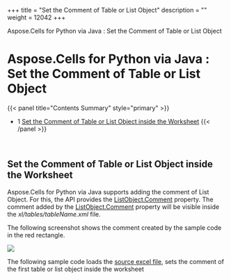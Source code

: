 +++
title = "Set the Comment of Table or List Object" 
description = "" 
weight = 12042 
+++

Aspose.Cells for Python via Java : Set the Comment of Table or List Object  

# Aspose.Cells for Python via Java : Set the Comment of Table or List Object


{{< panel title="Contents Summary" style="primary" >}}
*   1 [Set the Comment of Table or List Object inside the Worksheet](#SettheCommentofTableorListObject-SettheCommentofTableorListObjectinsidetheWorksheet)
{{< /panel >}}
 

 

## Set the Comment of Table or List Object inside the Worksheet

Aspose.Cells for Python via Java supports adding the comment of List Object. For this, the API provides the [ListObject.Comment](https://apireference.aspose.com/cells/python/asposecells.api/listobject#Comment) property. The comment added by the [ListObject.Comment](https://apireference.aspose.com/cells/python/asposecells.api/listobject#Comment) property will be visible inside the *xl/tables/tableName.xml* file.

The following screenshot shows the comment created by the sample code in the red rectangle.

![](https://docs.aspose.com/download/attachments/5276080/setting-list-object-comment.png?version=1&modificationDate=1467533626620&api=v2)

The following sample code loads the [source excel file](https://docs.aspose.com/download/attachments/5276080/source.xlsx?version=1&modificationDate=1469506992817&api=v2), sets the comment of the first table or list object inside the worksheet 


